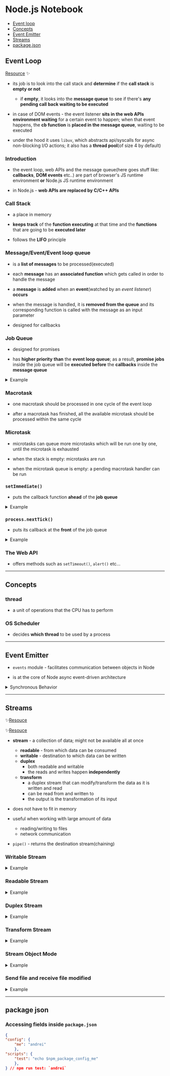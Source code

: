 # Node.js Notebook

- [Event loop](#event-loop)
- [Concepts](#concepts)
- [Event Emitter](#event-emitter)
- [Streams](#streams)
- [package.json](#package-json)

## Event Loop

[Resource](https://dev.to/kapantzak/js-illustrated-the-event-loop-4mco) :sparkles:

* its job is to look into the call stack and **determine** if the **call stack** is **empty or not**
    * if **empty**, it looks into the **message queue** to see if there's **any pending call back waiting to be executed**

* in case of DOM events - the event listener **sits in the web APIs environment waiting** for a certain event to happen; when that event happens, the **cb function** is **placed in the message queue**, waiting to be executed

* under the hood it uses `libuv`, which abstracts api/syscalls for async non-blocking I/O actions; it also has a **thread pool**(of size 4 by default)

### Introduction

* the event loop, web APIs and the message queue(here goes stuff like: **callbacks**, **DOM events** etc..) are part of browser's JS runtime environment **or** Node.js JS runtime environment

* in Node.js - **web APIs are replaced by C/C++ APIs**

### Call Stack

* a place in memory

* **keeps track** of the **function executing** at that time and the **functions** that are going to be **executed later**

* follows the **LIFO** principle

### Message/Event/Event loop queue

* is a **list of messages** to be processed(executed)

* each **message** has an **associated function** which gets called in order to handle the message

* a **message** is **added** when an **event**(watched by an *event listener*) **occurs**

* when the message is handled, it is **removed from the queue** and its corresponding function is called with the message as an input parameter

* designed for callbacks

### Job Queue

* designed for promises

* has **higher priority** **than** the **event loop queue**; as a result, **promise jobs** inside the job queue will be **executed before** the **callbacks** inside the **message queue**

<details>
<summary>Example</summary>
<br>


```typescript
const bar2 = () => {
    console.log('bar');
};

const baz2 = () => {
    console.log('baz');
};

const foo2 = () => {
    setTimeout(bar2, 0);
    
    new Promise((resolve, reject) => {
            resolve('Promise resolved');
        })
        .then(res => console.log(res))
        .catch(err => console.log(err));

    baz2();
};

foo2();
/*
--->
baz
Promise Solved
bar
*/
```
</details>



### Macrotask

* one macrotask should be processed in one cycle of the event loop

* after a macrotask has finished, all the available microtask should be processed within the same cycle

### Microtask

* microtasks can queue more microtasks which will be run one by one, until the microtask is exhausted

* when the stack is empty: microtasks are run

* when the microtask queue is empty: a pending macrotask handler can be run

### `setImmediate()`

* puts the callback function **ahead** of the **job queue**

<details>
<summary>Example</summary>
<br>


```typescript


const p = (time = 1000) => new Promise(r => setTimeout(r, time, 'result from promise ' + time));

p()
    .then(console.log)

p(0)
    .then(console.log)

setTimeout(() => {
    console.log('timeout 1')
    setImmediate(() => {
        console.log('immediate 1')
    });
}, 0);

setTimeout(() => {
    console.log('timeout 2')
    setImmediate(() => {
        console.log('immediate 2')
    });
}, 0);

setTimeout(() => {
    console.log('timeout 3')
}, 0);

setImmediate(() => {
    console.log('immediate first!');
});
/*
--->
immediate first!
result from promise 0
timeout 1
timeout 2
timeout 3
immediate 1
immediate 2
result from promise 1000
*/
```
</details>


### `process.nextTick()`

* puts its callback at the **front** of the job queue

<details>
<summary>Example</summary>
<br>


```typescript
const p = (time = 1000) => new Promise(r => setTimeout(r, time, 'result from promise ' + time));

p(0)
    .then(console.log)

setTimeout(() => console.log('setTimeout'), 0);

setImmediate(() => console.log('setImmediate'));

process.nextTick(() => console.log('nextTick!'))


/* 
--> 
nextTick! ​​​​​
setImmediate ​​​​​
result from promise 0 
setTimeout ​​​​​
*/
```
</details>

### The Web API

* offers methods such as `setTimeout()`, `alert()` etc...

---

## Concepts

### thread

* a unit of operations that the CPU has to perform

### OS Scheduler

* decides **which thread** to be used by a process

---

## Event Emitter

* `events` module - facilitates communication between objects in Node

* is at the core of Node async event-driven architecture

<details>
<summary>Synchronous Behavior</summary>
<br>


```typescript
const EventEmitter = require('events')

class WithLog extends EventEmitter {
    execute(taskFunc) {
        console.log('Before executing')
        this.emit('begin')
        taskFunc()
        this.emit('end')
        console.log('After executing')
    }
}

const log = new WithLog()

// Adding listener functions
log.on('begin', () => console.log('about to execute!!!'))
log.on('end', () => console.log('done with execute!!!'))


log.execute(() => console.log('during execution'))

/* 
-->
Before executing​​​​​ 
​​​​about to execute!!!​​​​​
​​​​​during execution​​​​​
​​done with execute!!!​​​​​
After executing​​​​​ 
*/
```
</details>

---

## Streams

:sparkles:[Resouce](https://stackoverflow.com/questions/18335499/nodejs-whats-the-difference-between-a-duplex-stream-and-a-transform-stream)

✨[Resouce](https://www.freecodecamp.org/news/node-js-streams-everything-you-need-to-know-c9141306be93/)

* **stream** - a collection of data; might not be available all at once
    * **readable** - from which data can be consumed
    * **writable** - destination to which data can be written
    * **duplex** 
        * both readable and writable
        * the reads and writes happen **independently**
    * **transform** 
        * a duplex stream that can modify/transform the data as it is written and read
        * can be read from and written to
        * the output is the transformation of its input

* does not have to fit in memory

* useful when working with large amount of data
    * reading/writing to files
    * network communication

* `pipe()` - returns the destination stream(chaining)

### Writable Stream

<details>
<summary>Example</summary>
<br>


```typescript
const {
    Writable
} = require('stream')

// class MyWritableStream extends Writable {}

const outStream = new Writable({
    /**
     * 
     * @param chunk - buffer
     * @param encoding 
     * @param cb - call it after we're done processing the data chunk;
     *           - it signals whether the write was successful or not 
     */
    write(chunk, encoding, cb) {
        console.log(chunk.toString())
        cb();
    }
})

process.stdin.pipe(outStream)
```
</details>

### Readable Stream

<details>
<summary>Example</summary>
<br>


```typescript
const {
    Readable
} = require('stream')

const inStream = new Readable({
    // Push data on demand
    read() {
        this.push(String.fromCharCode(this.currentCharCode++))

        if (this.currentCharCode > 70)
            this.push(null)
    }
})

inStream.currentCharCode = 65 // A

//! Not very efficient - we're pushing all the data in the stream before piping it into process.stdout
// inStream.push('123')
// inStream.push('andrei')
// inStream.push(null) // No more data

inStream.pipe(process.stdout)
```
</details>

### Duplex Stream

<details>
<summary>Example</summary>
<br>


```typescript
const {
    Duplex
} = require('stream')

const duplex = new Duplex({
    write(chunk, encoding, cb) {
        console.log(chunk.toString())
        cb();
    },
    read() {
        this.push(String.fromCharCode(this.currentCharCode++))

        if (this.currentCharCode > 90)
            this.push(null)
    }
});

duplex.currentCharCode = 65

process.stdin.pipe(duplex).pipe(process.stdout)
```
</details>

### Transform Stream

<details>
<summary>Example</summary>
<br>


```typescript
const {
    Transform
} = require('stream')

const upperCaseTr = new Transform({
    transform(chunk, encoding, cb) {
        this.push(chunk.toString().toUpperCase())
        cb();
    }
})

process.stdin.pipe(upperCaseTr).pipe(process.stdout)
```
</details>

### Stream Object Mode

<details>
<summary>Example</summary>
<br>


```typescript

const commaSplitter = new Transform({
    readableObjectMode: true, // We are pushing an object, not a string!!!

    transform(chunk, encoding, cb) {
        this.push(chunk.toString().trim().split(','))
        cb();
    }
});

const arrayToObject = new Transform({
    readableObjectMode: true, // We're also pushing the object
    writableObjectMode: true, // Accept the object!!

    transform(chunk, encoding, cb) {
        const obj = {}
        for (let i = 0; i < chunk.length; i += 2) {
            obj[chunk[i]] = chunk[i + 1]
        }
        this.push(obj)
        cb()
    }
})


const ObjectToString = new Transform({
    writableObjectMode: true,

    transform(chunk, encoding, cb) {
        this.push(JSON.stringify(chunk) + '\n')
        cb()
    }
})

process.stdin
    .pipe(commaSplitter)
    .pipe(arrayToObject)
    .pipe(ObjectToString)
    .pipe(process.stdout)
```
</details>

### Send file and receive file modified

<details>
<summary>Example</summary>
<br>


```typescript
const http = require('http');
const map = require('through2-map');

const port = 3000;

const server = http.createServer((req, resp) => {
        if (req.method !== 'POST') {
            return resp.end('must be POST \n');
        }

        req.pipe(map(chunk => {
            let text = chunk.toString();
            text = text.replace(/happy/gi, ':)');
            text = text.replace(/sad/gi, ':(');
            text = text.replace(/super/gi, 'awesome');

            return text;
        })).pipe(resp)

        req.on('error', resp.end);
    })
    .listen(port);
```
</details>

---

## package json

### Accessing fields inside `package.json`

```json
{
"config": {
    "me": "andrei"
    },
"scripts": {
    "test": "echo $npm_package_config_me"
    },
} // npm run test: `andrei`
```
